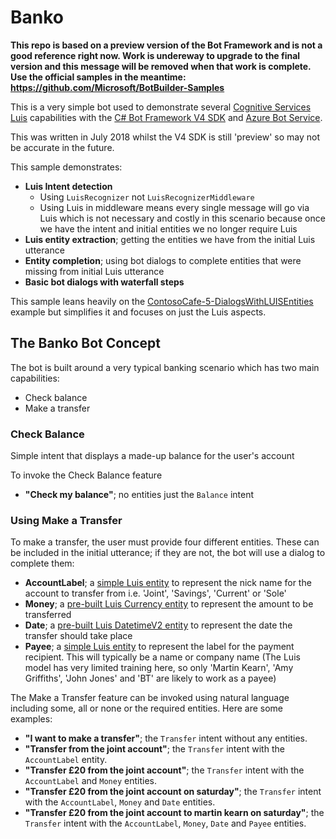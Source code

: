 # Banko

**This repo is based on a preview version of the Bot Framework and is not a good reference right now. Work is undereway to upgrade to the final version and this message will be removed when that work is complete. Use the official samples in the meantime: https://github.com/Microsoft/BotBuilder-Samples**

This is a very simple bot used to demonstrate several [Cognitive Services Luis](https://azure.microsoft.com/en-us/services/cognitive-services/language-understanding-intelligent-service/) capabilities with the [C# Bot Framework V4 SDK](https://docs.microsoft.com/en-us/azure/bot-service/?view=azure-bot-service-4.0) and [Azure Bot Service](https://azure.microsoft.com/en-us/services/bot-service/). 

This was written in July 2018 whilst the V4 SDK is still 'preview' so may not be accurate in the future.

This sample demonstrates:
* __Luis Intent detection__ 
	* Using `LuisRecognizer` not `LuisRecognizerMiddleware` 
	* Using Luis in middleware means every single message will go via Luis which is not necessary and costly in this scenario because once we have the intent and initial entities we no longer require Luis
* __Luis entity extraction__; getting the entities we have from the initial Luis utterance
* __Entity completion__; using bot dialogs to complete entities that were missing from initial Luis utterance
* __Basic bot dialogs with waterfall steps__

This sample leans heavily on the [ContosoCafe-5-DialogsWithLUISEntities](https://github.com/Microsoft/BotFramework-Samples/tree/contosocafe-v4-dotnet/docs-samples/V4/dotnet/ContosoCafe/ContosoCafe-5-DialogsWithLUISEntities/ContosoCafe) example but simplifies it and focuses on just the Luis aspects.

## The Banko Bot Concept
The bot is built around a very typical banking scenario which has two main capabilities:
* Check balance
* Make a transfer

### Check Balance
Simple intent that displays a made-up balance for the user's account

To invoke the Check Balance feature
* __"Check my balance"__; no entities just the `Balance` intent

### Using Make a Transfer
To make a transfer, the user must provide four different entities. These can be included in the initial utterance; if they are not, the bot will use a dialog to complete them:
* __AccountLabel__; a [simple Luis entity](https://docs.microsoft.com/en-gb/azure/cognitive-services/LUIS/luis-concept-entity-types) to represent the nick name for the account to transfer from i.e. 'Joint', 'Savings', 'Current' or 'Sole' 
* __Money__; a [pre-built Luis Currency entity](https://docs.microsoft.com/en-gb/azure/cognitive-services/LUIS/luis-reference-prebuilt-currency) to represent the amount to be transferred
* __Date__; a [pre-built Luis DatetimeV2 entity](https://docs.microsoft.com/en-gb/azure/cognitive-services/LUIS/luis-reference-prebuilt-datetimev2) to represent the date the transfer should take place
* __Payee__; a [simple Luis entity](https://docs.microsoft.com/en-gb/azure/cognitive-services/LUIS/luis-concept-entity-types) to represent the label for the payment recipient. This will typically be a name or company name (The Luis model has very limited training here, so only 'Martin Kearn', 'Amy Griffiths', 'John Jones' and 'BT' are likely to work as a payee)

The Make a Transfer feature can be invoked using natural language including some, all or none or the required entities. Here are some examples:
* __"I want to make a transfer"__; the `Transfer` intent without any entities.
* __"Transfer from the joint account"__; the `Transfer` intent with the `AccountLabel` entity.
* __"Transfer £20 from the joint account"__; the `Transfer` intent with the `AccountLabel` and `Money` entities.
* __"Transfer £20 from the joint account on saturday"__; the `Transfer` intent with the `AccountLabel`, `Money` and `Date` entities.
* __"Transfer £20 from the joint account to martin kearn on saturday"__; the `Transfer` intent with the `AccountLabel`, `Money`, `Date` and `Payee` entities.
